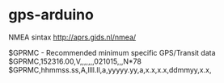# gps-arduino

NMEA  sintax http://aprs.gids.nl/nmea/

$GPRMC - Recommended minimum specific GPS/Transit data
$GPRMC,152316.00,V,,,,,,,021015,,,N*78
$GPRMC,hhmmss.ss,A,llll.ll,a,yyyyy.yy,a,x.x,x.x,ddmmyy,x.x,